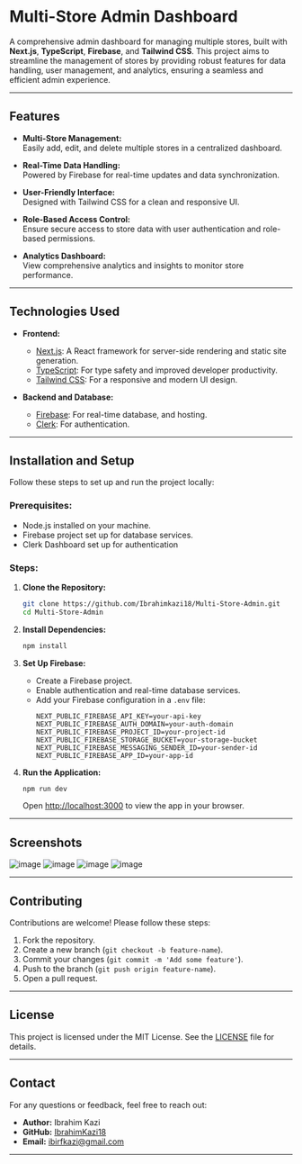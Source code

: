 # **Multi-Store Admin Dashboard**  

A comprehensive admin dashboard for managing multiple stores, built with **Next.js**, **TypeScript**, **Firebase**, and **Tailwind CSS**. This project aims to streamline the management of stores by providing robust features for data handling, user management, and analytics, ensuring a seamless and efficient admin experience.

---

## **Features**  

- **Multi-Store Management:**  
  Easily add, edit, and delete multiple stores in a centralized dashboard.  

- **Real-Time Data Handling:**  
  Powered by Firebase for real-time updates and data synchronization.  

- **User-Friendly Interface:**  
  Designed with Tailwind CSS for a clean and responsive UI.  

- **Role-Based Access Control:**  
  Ensure secure access to store data with user authentication and role-based permissions.  

- **Analytics Dashboard:**  
  View comprehensive analytics and insights to monitor store performance.  

---

## **Technologies Used**  

- **Frontend:**  
  - [Next.js](https://nextjs.org/): A React framework for server-side rendering and static site generation.  
  - [TypeScript](https://www.typescriptlang.org/): For type safety and improved developer productivity.  
  - [Tailwind CSS](https://tailwindcss.com/): For a responsive and modern UI design.  

- **Backend and Database:**  
  - [Firebase](https://firebase.google.com/): For real-time database, and hosting.
  - [Clerk](https://clerk.com/): For authentication.  

---

## **Installation and Setup**  

Follow these steps to set up and run the project locally:  

### **Prerequisites:**  
- Node.js installed on your machine.  
- Firebase project set up for database services.
- Clerk Dashboard set up for authentication

### **Steps:**  

1. **Clone the Repository:**  
   ```bash  
   git clone https://github.com/Ibrahimkazi18/Multi-Store-Admin.git  
   cd Multi-Store-Admin  
   ```  

2. **Install Dependencies:**  
   ```bash  
   npm install  
   ```  

3. **Set Up Firebase:**  
   - Create a Firebase project.  
   - Enable authentication and real-time database services.  
   - Add your Firebase configuration in a `.env` file:  
     ```env  
     NEXT_PUBLIC_FIREBASE_API_KEY=your-api-key  
     NEXT_PUBLIC_FIREBASE_AUTH_DOMAIN=your-auth-domain  
     NEXT_PUBLIC_FIREBASE_PROJECT_ID=your-project-id  
     NEXT_PUBLIC_FIREBASE_STORAGE_BUCKET=your-storage-bucket  
     NEXT_PUBLIC_FIREBASE_MESSAGING_SENDER_ID=your-sender-id  
     NEXT_PUBLIC_FIREBASE_APP_ID=your-app-id  
     ```  

4. **Run the Application:**  
   ```bash  
   npm run dev  
   ```  
   Open [http://localhost:3000](http://localhost:3000) to view the app in your browser.  

---

## **Screenshots**  
 ![image](https://github.com/user-attachments/assets/16ea80b0-1251-42fe-8f9b-f580cc24a1e9)
 ![image](https://github.com/user-attachments/assets/5e2a262a-431d-4e7b-ac92-618590ada746)
 ![image](https://github.com/user-attachments/assets/9c4e0cef-1939-4b7f-a60b-f48299c28132)
 ![image](https://github.com/user-attachments/assets/ee3d88b7-e01d-463b-933a-0b44231ab0d8)


---

## **Contributing**  

Contributions are welcome! Please follow these steps:  
1. Fork the repository.  
2. Create a new branch (`git checkout -b feature-name`).  
3. Commit your changes (`git commit -m 'Add some feature'`).  
4. Push to the branch (`git push origin feature-name`).  
5. Open a pull request.  

---

## **License**  

This project is licensed under the MIT License. See the [LICENSE](./LICENSE) file for details.  

---

## **Contact**  

For any questions or feedback, feel free to reach out:  
- **Author:** Ibrahim Kazi  
- **GitHub:** [IbrahimKazi18](https://github.com/IbrahimKazi18)  
- **Email:** ibirfkazi@gmail.com  

---

